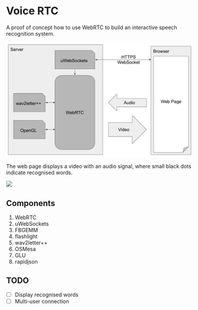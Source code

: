 # Voice RTC

A proof of concept how to use WebRTC to build an interactive speech recognition system.

![](schema.png)

The web page displays a video with an audio signal, where small black dots indicate recognised words.

![](demo.gif)

## Components

1. WebRTC
2. uWebSockets
3. FBGEMM
4. flashlight
5. wav2letter++
6. OSMesa
7. GLU
8. rapidjson

## TODO
- [ ] Display recognised words
- [ ] Multi-user connection